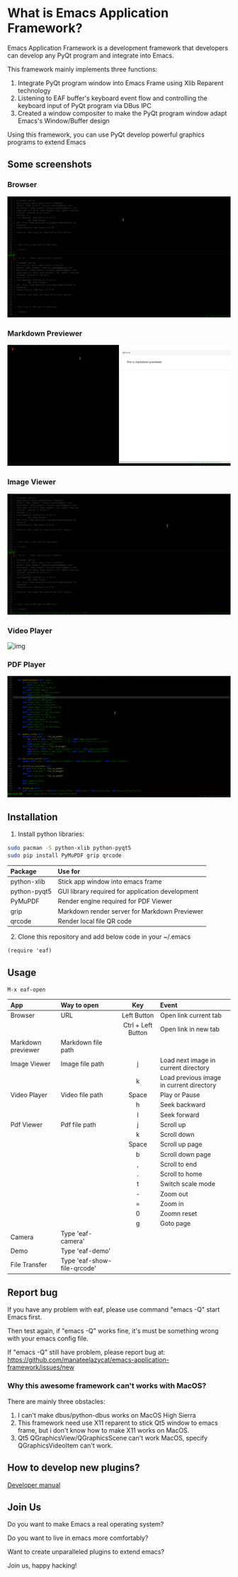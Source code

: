 # What is Emacs Application Framework?
Emacs Application Framework is a development framework that developers can develop any PyQt program and integrate into Emacs.

This framework mainly implements three functions:
1. Integrate PyQt program window into Emacs Frame using Xlib Reparent technology
2. Listening to EAF buffer's keyboard event flow and controlling the keyboard input of PyQt program via DBus IPC
3. Created a window compositer to make the PyQt program window adapt Emacs's Window/Buffer design

Using this framework, you can use PyQt develop powerful graphics programs to extend Emacs

## Some screenshots

### Browser
![img](./screenshot/browser.gif)

### Markdown Previewer
![img](./screenshot/markdown_previewer.gif)

### Image Viewer
![img](./screenshot/image_viewer.gif)

### Video Player
![img](./screenshot/video_player.gif)

### PDF Player
![img](./screenshot/pdf_viewer.gif)

## Installation

1. Install python libraries:
```Bash
sudo pacman -S python-xlib python-pyqt5
sudo pip install PyMuPDF grip qrcode
```

| Package      | Use for                                          |
| :--------    | :----                                            |
| python-xlib  | Stick app window into emacs frame                |
| python-pyqt5 | GUI library required for application development |
| PyMuPDF      | Render engine required for PDF Viewer            |
| grip         | Markdown render server for Markdown Previewer    |
| qrcode       | Render local file QR code                        |

2. Clone this repository and add below code in your ~/.emacs
```Elisp
(require 'eaf)
```

## Usage

```
M-x eaf-open
```
| App                | Way to open                 | Key                | Event                                    |
| :--------          | :----                       | :-----:            | :----                                    |
| Browser            | URL                         | Left Button        | Open link current tab                    |
|                    |                             | Ctrl + Left Button | Open link in new tab                     |
| Markdown previewer | Markdown file path          |                    |                                          |
| Image Viewer       | Image file path             | j                  | Load next image in current directory     |
|                    |                             | k                  | Load previous image in current directory |
| Video Player       | Video file path             | Space              | Play or Pause                            |
|                    |                             | h                  | Seek backward                            |
|                    |                             | l                  | Seek forward                             |
| Pdf Viewer         | Pdf file path               | j                  | Scroll up                                |
|                    |                             | k                  | Scroll down                              |
|                    |                             | Space              | Scroll up page                           |
|                    |                             | b                  | Scroll down page                         |
|                    |                             | ,                  | Scroll to end                            |
|                    |                             | .                  | Scroll to home                           |
|                    |                             | t                  | Switch scale mode                        |
|                    |                             | -                  | Zoom out                                 |
|                    |                             | =                  | Zoom in                                  |
|                    |                             | 0                  | Zoomn reset                              |
|                    |                             | g                  | Goto page                                |
| Camera             | Type 'eaf-camera'           |                    |                                          |
| Demo               | Type 'eaf-demo'             |                    |                                          |
| File Transfer      | Type 'eaf-show-file-qrcode' |                    |                                          |

## Report bug
If you have any problem with eaf, please use command "emacs -Q" start Emacs first.

Then test again, if "emacs -Q" works fine, it's must be something wrong with your emacs config file.

If "emacs -Q" still have problem, please report bug at: https://github.com/manateelazycat/emacs-application-framework/issues/new

### Why this awesome framework can't works with MacOS?
There are mainly three obstacles:
1. I can't make dbus/python-dbus works on MacOS High Sierra
2. This framework need use X11 reparent to stick Qt5 window to emacs frame, but i don't know how to make X11 works on MacOS.
3. Qt5 QGraphicsView/QGraphicsScene can't work MacOS, specify QGraphicsVideoItem can't work.

## How to develop new plugins?
[Developer manual](HACKING.md)

## Join Us
Do you want to make Emacs a real operating system?

Do you want to live in emacs more comfortably?

Want to create unparalleled plugins to extend emacs?

Join us, happy hacking!
